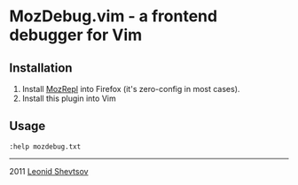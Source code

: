 # MozDebug.vim - a frontend debugger for Vim

## Installation

1. Install [MozRepl](https://addons.mozilla.org/en-US/firefox/addon/mozrepl/) into Firefox (it's zero-config in most cases).
2. Install this plugin into Vim


## Usage

`:help mozdebug.txt`

* * * 

2011 [Leonid Shevtsov](http://leonid.shevtsov.me)
